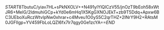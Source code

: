$START$8TbutuC/yiav7HL+sPkNXOLV++N491ylYlQlCzV55/jnOzT9bEoh58xWtJR6+MelG/2IdmuhiGCp+kYd0e6mHq1X5KgGXNOJEkT+zb9T5Ddq+Apxw6BC3UEboXuRczWtvlpNw0xhrar+c4Mveu1O0yS5C2qrTHZ+2INrY9H2+RAtsM0JGFIlgp+YV459FbLoLQZl6fx7lr7qgy0Ge1zcYA==$END$